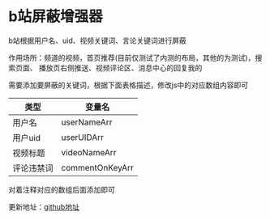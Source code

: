 # b站屏蔽增强器

b站根据用户名、uid、视频关键词、言论关键词进行屏蔽

作用场所：频道的视频，首页推荐(目前仅测试了内测的布局，其他的为测试)，搜索页面、
播放页右侧推送、视频评论区、消息中心的回复我的


需要添加要屏蔽的关键词，根据下面表格描述，修改js中的对应数组内容即可

| 类型    | 变量名 |
|-------|-----|
| 用户名   |  userNameArr  |
| 用户uid |   userUIDArr  |
| 视频标题  |  videoNameArr |
| 评论违禁词 |   commentOnKeyArr  |

对着注释对应的数组后面添加即可

更新地址：[github地址](https://hgztask.github.io/BiBiBSPUserVideoMonkeyScript/b%E7%AB%99%E5%B1%8F%E8%94%BD%E6%8C%87%E5%AE%9A%E7%94%A8%E6%88%B7%E8%A7%86%E9%A2%91.js)
